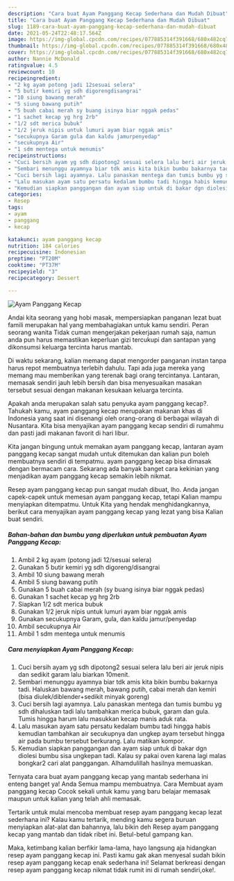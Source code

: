 ```yaml
---
description: "Cara buat Ayam Panggang Kecap Sederhana dan Mudah Dibuat"
title: "Cara buat Ayam Panggang Kecap Sederhana dan Mudah Dibuat"
slug: 1189-cara-buat-ayam-panggang-kecap-sederhana-dan-mudah-dibuat
date: 2021-05-24T22:48:17.564Z
image: https://img-global.cpcdn.com/recipes/077885314f391668/680x482cq70/ayam-panggang-kecap-foto-resep-utama.jpg
thumbnail: https://img-global.cpcdn.com/recipes/077885314f391668/680x482cq70/ayam-panggang-kecap-foto-resep-utama.jpg
cover: https://img-global.cpcdn.com/recipes/077885314f391668/680x482cq70/ayam-panggang-kecap-foto-resep-utama.jpg
author: Nannie McDonald
ratingvalue: 4.5
reviewcount: 10
recipeingredient:
- "2 kg ayam potong jadi 12sesuai selera"
- "5 butir kemiri yg sdh digorengdisangrai"
- "10 siung bawang merah"
- "5 siung bawang putih"
- "5 buah cabai merah sy buang isinya biar nggak pedas"
- "1 sachet kecap yg hrg 2rb"
- "1/2 sdt merica bubuk"
- "1/2 jeruk nipis untuk lumuri ayam biar nggak amis"
- "secukupnya Garam gula dan kaldu jamurpenyedap"
- "secukupnya Air"
- "1 sdm mentega untuk menumis"
recipeinstructions:
- "Cuci bersih ayam yg sdh dipotong2 sesuai selera lalu beri air jeruk nipis dan sedikit garam lalu biarkan 10menit."
- "Sembari menunggu ayamnya biar tdk amis kita bikin bumbu bakarnya tadi. Haluskan bawang merah, bawang putih, cabai merah dan kemiri (bisa diulek/diblender+sedikit minyak goreng)"
- "Cuci bersih lagi ayamnya. Lalu panaskan mentega dan tumis bumbu yg sdh dihaluskan tadi lalu tambahkan merica bubuk, garam dan gula. Tumis hingga harum lalu masukkan kecap manis aduk rata."
- "Lalu masukan ayam satu persatu kedalam bumbu tadi hingga habis kemudian tambahkan air secukupnya dan ungkep ayam tersebut hingga air pada bumbu tersebut berkurang. Lalu matikan kompor."
- "Kemudian siapkan panggangan dan ayam siap untuk di bakar dgn diolesi bumbu sisa ungkepan tadi. Kalau sy pakai oven karena lagi malas bongkar2 cari alat panggangan. Alhamdulillah hasilnya memuaskan."
categories:
- Resep
tags:
- ayam
- panggang
- kecap

katakunci: ayam panggang kecap 
nutrition: 184 calories
recipecuisine: Indonesian
preptime: "PT20M"
cooktime: "PT37M"
recipeyield: "3"
recipecategory: Dessert

---
```



![Ayam Panggang Kecap](https://img-global.cpcdn.com/recipes/077885314f391668/680x482cq70/ayam-panggang-kecap-foto-resep-utama.jpg)

Andai kita seorang yang hobi masak, mempersiapkan panganan lezat buat famili merupakan hal yang membahagiakan untuk kamu sendiri. Peran seorang  wanita Tidak cuman mengerjakan pekerjaan rumah saja, namun anda pun harus memastikan keperluan gizi tercukupi dan santapan yang dikonsumsi keluarga tercinta harus mantab.

Di waktu  sekarang, kalian memang dapat mengorder panganan instan tanpa harus repot membuatnya terlebih dahulu. Tapi ada juga mereka yang memang mau memberikan yang terenak bagi orang tercintanya. Lantaran, memasak sendiri jauh lebih bersih dan bisa menyesuaikan masakan tersebut sesuai dengan makanan kesukaan keluarga tercinta. 



Apakah anda merupakan salah satu penyuka ayam panggang kecap?. Tahukah kamu, ayam panggang kecap merupakan makanan khas di Indonesia yang saat ini disenangi oleh orang-orang di berbagai wilayah di Nusantara. Kita bisa menyajikan ayam panggang kecap sendiri di rumahmu dan pasti jadi makanan favorit di hari libur.

Kita jangan bingung untuk memakan ayam panggang kecap, lantaran ayam panggang kecap sangat mudah untuk ditemukan dan kalian pun boleh membuatnya sendiri di tempatmu. ayam panggang kecap bisa dimasak dengan bermacam cara. Sekarang ada banyak banget cara kekinian yang menjadikan ayam panggang kecap semakin lebih nikmat.

Resep ayam panggang kecap pun sangat mudah dibuat, lho. Anda jangan capek-capek untuk memesan ayam panggang kecap, tetapi Kalian mampu menyiapkan ditempatmu. Untuk Kita yang hendak menghidangkannya, berikut cara menyajikan ayam panggang kecap yang lezat yang bisa Kalian buat sendiri.

<!--inarticleads1-->

##### Bahan-bahan dan bumbu yang diperlukan untuk pembuatan Ayam Panggang Kecap:

1. Ambil 2 kg ayam (potong jadi 12/sesuai selera)
1. Gunakan 5 butir kemiri yg sdh digoreng/disangrai
1. Ambil 10 siung bawang merah
1. Ambil 5 siung bawang putih
1. Gunakan 5 buah cabai merah (sy buang isinya biar nggak pedas)
1. Gunakan 1 sachet kecap yg hrg 2rb
1. Siapkan 1/2 sdt merica bubuk
1. Gunakan 1/2 jeruk nipis untuk lumuri ayam biar nggak amis
1. Gunakan secukupnya Garam, gula, dan kaldu jamur/penyedap
1. Ambil secukupnya Air
1. Ambil 1 sdm mentega untuk menumis




<!--inarticleads2-->

##### Cara menyiapkan Ayam Panggang Kecap:

1. Cuci bersih ayam yg sdh dipotong2 sesuai selera lalu beri air jeruk nipis dan sedikit garam lalu biarkan 10menit.
1. Sembari menunggu ayamnya biar tdk amis kita bikin bumbu bakarnya tadi. Haluskan bawang merah, bawang putih, cabai merah dan kemiri (bisa diulek/diblender+sedikit minyak goreng)
1. Cuci bersih lagi ayamnya. Lalu panaskan mentega dan tumis bumbu yg sdh dihaluskan tadi lalu tambahkan merica bubuk, garam dan gula. Tumis hingga harum lalu masukkan kecap manis aduk rata.
1. Lalu masukan ayam satu persatu kedalam bumbu tadi hingga habis kemudian tambahkan air secukupnya dan ungkep ayam tersebut hingga air pada bumbu tersebut berkurang. Lalu matikan kompor.
1. Kemudian siapkan panggangan dan ayam siap untuk di bakar dgn diolesi bumbu sisa ungkepan tadi. Kalau sy pakai oven karena lagi malas bongkar2 cari alat panggangan. Alhamdulillah hasilnya memuaskan.




Ternyata cara buat ayam panggang kecap yang mantab sederhana ini enteng banget ya! Anda Semua mampu membuatnya. Cara Membuat ayam panggang kecap Cocok sekali untuk kamu yang baru belajar memasak maupun untuk kalian yang telah ahli memasak.

Tertarik untuk mulai mencoba membuat resep ayam panggang kecap lezat sederhana ini? Kalau kamu tertarik, mending kamu segera buruan menyiapkan alat-alat dan bahannya, lalu bikin deh Resep ayam panggang kecap yang mantab dan tidak ribet ini. Betul-betul gampang kan. 

Maka, ketimbang kalian berfikir lama-lama, hayo langsung aja hidangkan resep ayam panggang kecap ini. Pasti kamu gak akan menyesal sudah bikin resep ayam panggang kecap enak sederhana ini! Selamat berkreasi dengan resep ayam panggang kecap nikmat tidak rumit ini di rumah sendiri,oke!.

